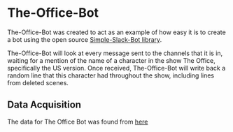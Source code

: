 # The-Office-Bot

The-Office-Bot was created to act as an example of how easy it is to create a bot using the open source [Simple-Slack-Bot library](https://greghilston.github.io/Simple-Slack-Bot/).

The-Office-Bot will look at every message sent to the channels that it is in, waiting for a mention of the name of a character in the show The Office, specifically the US version. Once received, The-Office-Bot will write back a random line that this character had throughout the show, including lines from deleted scenes.


## Data Acquisition

The data for The Office Bot was found from [here](https://www.reddit.com/r/datasets/comments/6yt3og/every_line_from_every_episode_of_the_office_us/)
